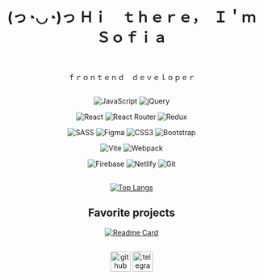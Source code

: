 <h1 align="center"> (っ◔◡◔)っ Ｈｉ　ｔｈｅｒｅ，　Ｉ＇ｍ　Ｓｏｆｉａ　</h1>

﻿<p align="center"> ｆｒｏｎｔｅｎｄ　ｄｅｖｅｌｏｐｅｒ </p>

<div align="center">
 <h2 align="center"></h2>

 ![JavaScript](https://img.shields.io/badge/javascript-%23323330.svg?style=for-the-badge&logo=javascript&logoColor=%23F7DF1E)
 ![jQuery](https://img.shields.io/badge/jquery-%230769AD.svg?style=for-the-badge&logo=jquery&logoColor=white)
  
 ![React](https://img.shields.io/badge/react-%2320232a.svg?style=for-the-badge&logo=react&logoColor=%2361DAFB)
 ![React Router](https://img.shields.io/badge/React_Router-CA4245?style=for-the-badge&logo=react-router&logoColor=white)
 ![Redux](https://img.shields.io/badge/redux-%23593d88.svg?style=for-the-badge&logo=redux&logoColor=white)
 
 ![SASS](https://img.shields.io/badge/SASS-hotpink.svg?style=for-the-badge&logo=SASS&logoColor=white)
 ![Figma](https://img.shields.io/badge/figma-%23F24E1E.svg?style=for-the-badge&logo=figma&logoColor=white)
 ![CSS3](https://img.shields.io/badge/css3-%231572B6.svg?style=for-the-badge&logo=css3&logoColor=white)
 ![Bootstrap](https://img.shields.io/badge/bootstrap-%238511FA.svg?style=for-the-badge&logo=bootstrap&logoColor=white)
 
 ![Vite](https://img.shields.io/badge/vite-%23646CFF.svg?style=for-the-badge&logo=vite&logoColor=white)
 ![Webpack](https://img.shields.io/badge/webpack-%238DD6F9.svg?style=for-the-badge&logo=webpack&logoColor=black)
 
 ![Firebase](https://img.shields.io/badge/Firebase-039BE5?style=for-the-badge&logo=Firebase&logoColor=white)
 ![Netlify](https://img.shields.io/badge/netlify-%23000000.svg?style=for-the-badge&logo=netlify&logoColor=#00C7B7)
 ![Git](https://img.shields.io/badge/git-%23F05033.svg?style=for-the-badge&logo=git&logoColor=white)

<h2 align="center"></h2>

 [![Top Langs](https://github-readme-stats.vercel.app/api/top-langs/?username=sony-vedom)](https://github.com/sony-vedom/github-readme-stats)
 
</div>

<h2 align="center">Favorite projects</h2>
 
<div align="center"> 
 
 <span> [![Readme Card](https://github-readme-stats.vercel.app/api/pin/?username=sony-vedom&repo=watsapp-app)](https://github.com/sony-vedom/watsapp-app) </span>
 
</div>

<h2 align="start"> </h2>

 <div align="center">
  
  [<img src='https://cdn.jsdelivr.net/npm/simple-icons@3.0.1/icons/github.svg' alt='github' height='40'>](https://github.com/sony-vedom) [<img src='https://cdn-icons-png.flaticon.com/256/6422/6422206.png' alt="telegram" height='40'>](https://t.me/s_sofya20) 
  
  </div>


<!--
**sony-vedom/sony-vedom** is a ✨ _special_ ✨ repository because its `README.md` (this file) appears on your GitHub profile.

Here are some ideas to get you started:

- 🔭 I’m currently working on ...
- 🌱 I’m currently learning ...
- 👯 I’m looking to collaborate on ...
- 🤔 I’m looking for help with ...
- 💬 Ask me about ...
- 📫 How to reach me: ...
- 😄 Pronouns: ...
- ⚡ Fun fact: ...
-->
